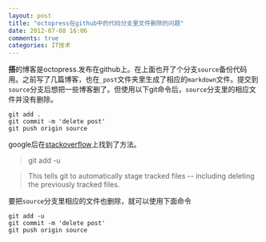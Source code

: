 ```yaml
---
layout: post
title: "octopress在github中的代码分支里文件删除的问题"
date: 2012-07-08 16:06
comments: true
categories: IT技术
---
```

**搭**的博客是octopress.发布在github上。在上面也开了个分支`source`备份代码用。之前写了几篇博客，也在`_post`文件夹里生成了相应的`markdown`文件。提交到`source`分支后想把一些博客删了。但使用以下git命令后，`source`分支里的相应文件并没有删除。
	
``` git
git add .
git commit -m 'delete post'
git push origin source
```

google后在[stackoverflow](http://stackoverflow.com/questions/1402776/how-do-i-commit-all-deleted-files-in-git)上找到了方法。
> git add -u

> This tells git to automatically stage tracked files -- including deleting the previously tracked files.

要把`source`分支里相应的文件也删除，就可以使用下面命令

``` git
git add -u
git commit -m 'delete post'
git push origin source
```

